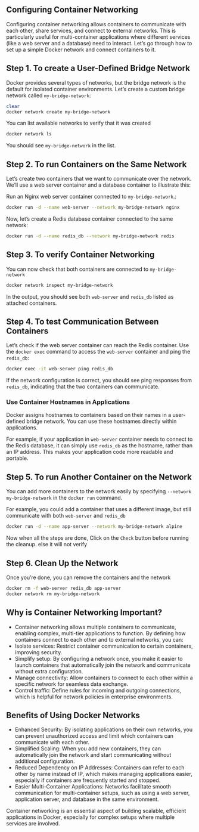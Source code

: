 ## Configuring Container Networking
Configuring container networking allows containers to communicate with each other, share services, and connect to external networks. This is particularly useful for multi-container applications where different services (like a web server and a database) need to interact. Let’s go through how to set up a simple Docker network and connect containers to it.


## Step 1. To create a User-Defined Bridge Network

Docker provides several types of networks, but the bridge network is the default for isolated container environments. Let’s create a custom bridge network called `my-bridge-network`:
```bash 
clear
docker network create my-bridge-network
```
You can list available networks to verify that it was created
```bash 
docker network ls
```
You should see `my-bridge-network` in the list.


## Step 2. To run Containers on the Same Network

Let’s create two containers that we want to communicate over the network. We’ll use a web server container and a database container to illustrate this:

Run an Nginx web server container connected to `my-bridge-network`.:
```bash 
docker run -d --name web-server --network my-bridge-network nginx
```
Now, let’s create a Redis database container connected to the same network:
```bash 
docker run -d --name redis_db --network my-bridge-network redis
```


## Step 3. To verify Container Networking

You can now check that both containers are connected to `my-bridge-network`
```bash 
docker network inspect my-bridge-network   
```
In the output, you should see both `web-server` and `redis_db` listed as attached containers.


## Step 4. To test Communication Between Containers

Let’s check if the web server container can reach the Redis container. Use the `docker exec` command to access the `web-server` container and ping the `redis_db`:
```bash 
docker exec -it web-server ping redis_db
```
If the network configuration is correct, you should see ping responses from `redis_db`, indicating that the two containers can communicate.

### Use Container Hostnames in Applications

Docker assigns hostnames to containers based on their names in a user-defined bridge network. You can use these hostnames directly within applications.

For example, if your application in `web-server` container needs to connect to the Redis database, it can simply use `redis_db` as the hostname, rather than an IP address. This makes your application code more readable and portable.


## Step 5. To run Another Container on the Network 

You can add more containers to the network easily by specifying `--network my-bridge-network` in the `docker run` command.

For example, you could add a container that uses a different image, but still communicate with both `web-server` and `redis_db`
```bash 
docker run -d --name app-server --network my-bridge-network alpine
```

Now when all the steps are done, Click on the `Check` button before running the cleanup. else it will not verify


## Step 6. Clean Up the Network

Once you’re done, you can remove the containers and the network
```bash
docker rm -f web-server redis_db app-server
docker network rm my-bridge-network
```


## Why is Container Networking Important?
- Container networking allows multiple containers to communicate, enabling complex, multi-tier applications to function. By defining how containers connect to each other and to external networks, you can:
- Isolate services: Restrict container communication to certain containers, improving security.
- Simplify setup: By configuring a network once, you make it easier to launch containers that automatically join the network and communicate without extra configuration.
- Manage connectivity: Allow containers to connect to each other within a specific network for seamless data exchange.
- Control traffic: Define rules for incoming and outgoing connections, which is helpful for network policies in enterprise environments.

## Benefits of Using Docker Networks
- Enhanced Security: By isolating applications on their own networks, you can prevent unauthorized access and limit which containers can communicate with each other.
- Simplified Scaling: When you add new containers, they can automatically join the network and start communicating without additional configuration.
- Reduced Dependency on IP Addresses: Containers can refer to each other by name instead of IP, which makes managing applications easier, especially if containers are frequently started and stopped.
- Easier Multi-Container Applications: Networks facilitate smooth communication for multi-container setups, such as using a web server, application server, and database in the same environment.


Container networking is an essential aspect of building scalable, efficient applications in Docker, especially for complex setups where multiple services are involved. 